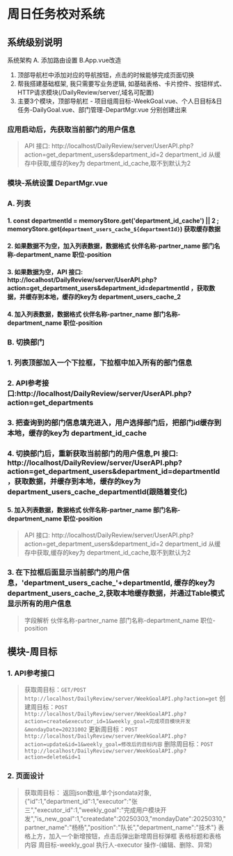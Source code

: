 # 周日任务校对系统

## 系统级别说明
系统架构
A. 添加路由设置 
B.App.vue改造
1. 顶部导航栏中添加对应的导航按钮，点击的时候能够完成页面切换
2. 帮我搭建基础框架, 我只需要写业务逻辑, 如基础表格、卡片控件、按钮样式、HTTP请求模块(/DailyReview/server/,域名可配置)
3. 主要3个模块，顶部导航栏 - 项目组周目标-WeekGoal.vue、个人日目标&日任务-DailyGoal.vue、部门管理-DepartMgr.vue 分别创建出来





### 应用启动后，先获取当前部门的用户信息
> API 接口:  http://localhost/DailyReview/server/UserAPI.php?action=get_department_users&department_id=2
> department_id 从缓存中获取,缓存的key为 department_id_cache,取不到默认为2


### 模块-系统设置 DepartMgr.vue
### A. 列表
#### 1. const departmentId = memoryStore.get('department_id_cache') || 2 ; memoryStore.get(`department_users_cache_${departmentId}`) 获取缓存数据
#### 2. 如果数据不为空，加入列表数据，数据格式  伙伴名称-partner_name 部门名称-department_name  职位-position 
#### 3. 如果数据为空，API 接口:  http://localhost/DailyReview/server/UserAPI.php?action=get_department_users&department_id=departmentId ，获取数据，并缓存到本地，缓存的key为 department_users_cache_2
#### 4. 加入列表数据，数据格式  伙伴名称-partner_name 部门名称-department_name  职位-position 

### B. 切换部门
### 1. 列表顶部加入一个下拉框，下拉框中加入所有的部门信息
### 2. API参考接口:http://localhost/DailyReview/server/UserAPI.php?action=get_departments 
### 3. 把查询到的部门信息填充进入，用户选择部门后，把部门id缓存到本地，缓存的key为 department_id_cache
### 4. 切换部门后，重新获取当前部门的用户信息,PI 接口:  http://localhost/DailyReview/server/UserAPI.php?action=get_department_users&department_id=departmentId ，获取数据，并缓存到本地，缓存的key为 department_users_cache_departmentId(跟随着变化)
#### 5. 加入列表数据，数据格式  伙伴名称-partner_name 部门名称-department_name  职位-position 

> API 接口:  http://localhost/DailyReview/server/UserAPI.php?action=get_department_users&department_id=2
> department_id 从缓存中获取,缓存的key为 department_id_cache,取不到默认为2
### 3. 在下拉框后面显示当前部门的用户信息，'department_users_cache_'+departmentId, 缓存的key为 department_users_cache_2,获取本地缓存数据，并通过Table模式显示所有的用户信息
> 字段解析 伙伴名称-partner_name 部门名称-department_name  职位-position


## 模块-周目标
### 1. API参考接口
> 获取周目标：`GET/POST http://localhost/DailyReview/server/WeekGoalAPI.php?action=get`
> 创建周目标：`POST http://localhost/DailyReview/server/WeekGoalAPI.php?action=create&executor_id=1&weekly_goal=完成项目模块开发&mondayDate=20231002`
> 更新周目标：`POST http://localhost/DailyReview/server/WeekGoalAPI.php?action=update&id=1&weekly_goal=修改后的目标内容`
> 删除周目标：`POST http://localhost/DailyReview/server/WeekGoalAPI.php?action=delete&id=1`



### 2. 页面设计
> 获取周目标： 返回json数组,单个jsondata对象,{"id":1,"department_id":1,"executor":"张三","executor_id":1,"weekly_goal":"完成用户模块开发","is_new_goal":1,"createdate":20250303,"mondayDate":20250310,"partner_name":"杨杨","position":"队长","department_name":"技术"}
> 表格上方，加入一个新增按钮，点击后弹出新增周目标弹框
> 表格标题和表格内容 周目标-weekly_goal 执行人-executor   操作-(编辑、删除、异常)






